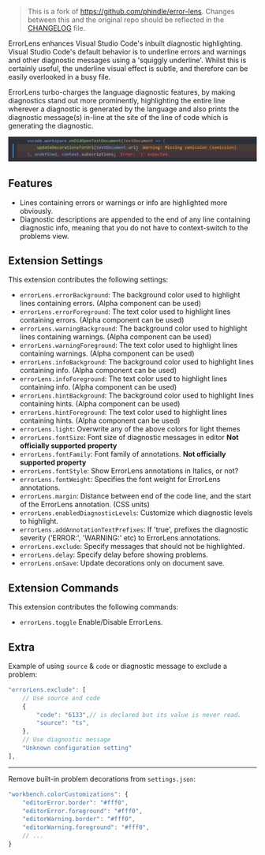 > This is a fork of https://github.com/phindle/error-lens. Changes between this and the original repo should be reflected in the [CHANGELOG](https://github.com/usernamehw/vscode-error-lens/blob/master/CHANGELOG.md) file.

ErrorLens enhances Visual Studio Code's inbuilt diagnostic highlighting. Visual Studio Code's default behavior is to
underline errors and warnings and other diagnostic messages using a 'squiggly underline'. Whilst this is certainly
useful, the underline visual effect is subtle, and therefore can be easily overlooked in a busy file.

ErrorLens turbo-charges the language diagnostic features, by making diagnostics stand out more prominently, highlighting
the entire line wherever a diagnostic is generated by the language and also prints the diagnostic message(s) in-line at
the site of the line of code which is generating the diagnostic.

![ErrorLens example](img/demo.png)

## Features

* Lines containing errors or warnings or info are highlighted more obviously.
* Diagnostic descriptions are appended to the end of any line containing diagnostic info, meaning that you do not have to context-switch to the problems view.

## Extension Settings

This extension contributes the following settings:

* `errorLens.errorBackground`: The background color used to highlight lines containing errors. (Alpha component can be used)
* `errorLens.errorForeground`: The text color used to highlight lines containing errors. (Alpha component can be used)
* `errorLens.warningBackground`: The background color used to highlight lines containing warnings. (Alpha component can be used)
* `errorLens.warningForeground`: The text color used to highlight lines containing warnings. (Alpha component can be used)
* `errorLens.infoBackground`: The background color used to highlight lines containing info. (Alpha component can be used)
* `errorLens.infoForeground`: The text color used to highlight lines containing info. (Alpha component can be used)
* `errorLens.hintBackground`: The background color used to highlight lines containing hints. (Alpha component can be used)
* `errorLens.hintForeground`: The text color used to highlight lines containing hints. (Alpha component can be used)
* `errorLens.light`: Overwrite any of the above colors for light themes
* `errorLens.fontSize`: Font size of diagnostic messages in editor **Not officially supported property**
* `errorLens.fontFamily`: Font family of annotations. **Not officially supported property**
* `errorLens.fontStyle`: Show ErrorLens annotations in Italics, or not?
* `errorLens.fontWeight`: Specifies the font weight for ErrorLens annotations.
* `errorLens.margin`: Distance between end of the code line, and the start of the ErrorLens annotation. (CSS units)
* `errorLens.enabledDiagnosticLevels`: Customize which diagnostic levels to highlight.
* `errorLens.addAnnotationTextPrefixes`: If 'true', prefixes the diagnostic severity ('ERROR:', 'WARNING:' etc) to ErrorLens annotations.
* `errorLens.exclude`: Specify messages that should not be highlighted.
* `errorLens.delay`: Specify delay before showing problems.
* `errorLens.onSave`: Update decorations only on document save.

## Extension Commands

This extension contributes the following commands:

* `errorLens.toggle` Enable/Disable ErrorLens.

## Extra

Example of using `source` & `code` or diagnostic message to exclude a problem:

```javascript
"errorLens.exclude": [
    // Use source and code
    {
        "code": "6133",// is declared but its value is never read.
        "source": "ts",
    },
    // Use diagnostic message
    "Unknown configuration setting"
],
```

---

Remove built-in problem decorations from `settings.json`:

```javascript
"workbench.colorCustomizations": {
    "editorError.border": "#fff0",
    "editorError.foreground": "#fff0",
    "editorWarning.border": "#fff0",
    "editorWarning.foreground": "#fff0",
    // ...
}
```
